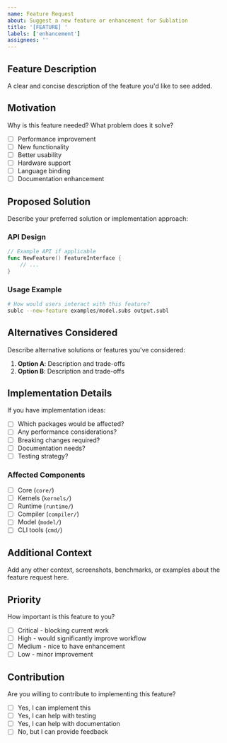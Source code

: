 ```yaml
---
name: Feature Request
about: Suggest a new feature or enhancement for Sublation
title: '[FEATURE] '
labels: ['enhancement']
assignees: ''
---
```


## Feature Description

A clear and concise description of the feature you'd like to see added.

## Motivation

Why is this feature needed? What problem does it solve?

- [ ] Performance improvement
- [ ] New functionality
- [ ] Better usability
- [ ] Hardware support
- [ ] Language binding
- [ ] Documentation enhancement

## Proposed Solution

Describe your preferred solution or implementation approach:

### API Design

```go
// Example API if applicable
func NewFeature() FeatureInterface {
    // ...
}
```

### Usage Example

```bash
# How would users interact with this feature?
sublc --new-feature examples/model.subs output.subl
```

## Alternatives Considered

Describe alternative solutions or features you've considered:

1. **Option A**: Description and trade-offs
2. **Option B**: Description and trade-offs

## Implementation Details

If you have implementation ideas:

- [ ] Which packages would be affected?
- [ ] Any performance considerations?
- [ ] Breaking changes required?
- [ ] Documentation needs?
- [ ] Testing strategy?

### Affected Components

- [ ] Core (`core/`)
- [ ] Kernels (`kernels/`)
- [ ] Runtime (`runtime/`)
- [ ] Compiler (`compiler/`)
- [ ] Model (`model/`)
- [ ] CLI tools (`cmd/`)

## Additional Context

Add any other context, screenshots, benchmarks, or examples about the feature request here.

## Priority

How important is this feature to you?

- [ ] Critical - blocking current work
- [ ] High - would significantly improve workflow
- [ ] Medium - nice to have enhancement
- [ ] Low - minor improvement

## Contribution

Are you willing to contribute to implementing this feature?

- [ ] Yes, I can implement this
- [ ] Yes, I can help with testing
- [ ] Yes, I can help with documentation
- [ ] No, but I can provide feedback
